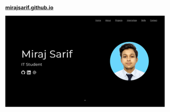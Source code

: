 ### [mirajsarif.github.io](mirajsarif.github.io)
![alt](https://github.com/Mirajsarif/portfolio-page/blob/main/static/img/projects/portfolio-sc.png)
